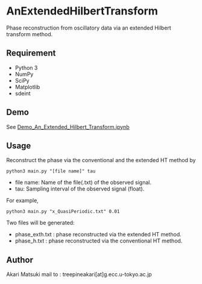 # AnExtendedHilbertTransform
Phase reconstruction from oscillatory data via an extended Hilbert transform method.

## Requirement
* Python 3
* NumPy
* SciPy
* Matplotlib
* sdeint

## Demo
See [Demo_An_Extended_Hilbert_Transform.ipynb](https://github.com/treepineakari1104/AnExtendedHilbertTransform/blob/main/Demo_An_Extended_Hilbert_Transform.ipynb)

## Usage
Reconstruct the phase via the conventional and the extended HT method by
```
python3 main.py "[file name]" tau
```

* file name: Name of the file(.txt) of the observed signal.
* tau: Sampling interval of the observed signal (float).

For example, 
```
python3 main.py "x_QuasiPeriodic.txt" 0.01
```
Two files will be generated:
* phase_exth.txt : phase reconstructed via the extended HT method.
* phase_h.txt : phase reconstructed via the conventional HT method.

## Author
Akari Matsuki
mail to : treepineakari[at]g.ecc.u-tokyo.ac.jp
